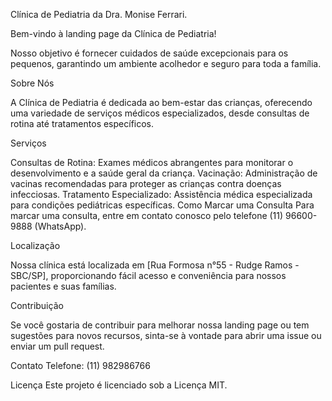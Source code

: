 Clínica de Pediatria da Dra. Monise Ferrari.

Bem-vindo à landing page da Clínica de Pediatria!

Nosso objetivo é fornecer cuidados de saúde excepcionais para os pequenos, garantindo um ambiente acolhedor e seguro para toda a família.


Sobre Nós

A Clínica de Pediatria é dedicada ao bem-estar das crianças, oferecendo uma variedade de serviços médicos especializados, desde consultas de rotina até tratamentos específicos.

Serviços

Consultas de Rotina: Exames médicos abrangentes para monitorar o desenvolvimento e a saúde geral da criança.
Vacinação: Administração de vacinas recomendadas para proteger as crianças contra doenças infecciosas.
Tratamento Especializado: Assistência médica especializada para condições pediátricas específicas.
Como Marcar uma Consulta
Para marcar uma consulta, entre em contato conosco pelo telefone (11) 96600-9888 (WhatsApp).

Localização

Nossa clínica está localizada em [Rua Formosa n°55 - Rudge Ramos - SBC/SP], proporcionando fácil acesso e conveniência para nossos pacientes e suas famílias.

Contribuição

Se você gostaria de contribuir para melhorar nossa landing page ou tem sugestões para novos recursos, sinta-se à vontade para abrir uma issue ou enviar um pull request.

Contato
Telefone: (11) 982986766


Licença
Este projeto é licenciado sob a Licença MIT.
